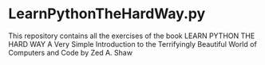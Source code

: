 # LearnPythonTheHardWay.py
This repository contains all the exercises of the book LEARN PYTHON THE HARD WAY A Very Simple Introduction to the Terrifyingly Beautiful World of Computers and Code by Zed A. Shaw
